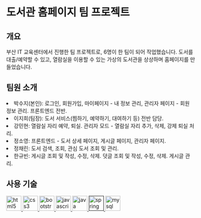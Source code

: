 # 도서관 홈페이지 팀 프로젝트

## 개요

부산 IT 교육센터에서 진행한 팀 프로젝트로, 6명이 한 팀이 되어 작업했습니다. 도서를 대출/예약할 수 있고, 열람실을 이용할 수 있는 가상의 도서관을 상상하며 홈페이지를 만들었습니다.

## 팀원 소개
<li>박수지(본인): 로그인, 회원가입, 마이페이지 - 내 정보 관리, 관리자 페이지 - 회원 정보 관리. 프론트엔드 전반.</li>
<li>이지희(팀장): 도서 서비스(찜하기, 예약하기, 대여하기 등) 전반 담당.</li>
<li>강민현: 열람실 자리 예약, 퇴실. 관리자 모드 - 열람실 자리 추가, 삭제, 강제 퇴실 처리.</li>
<li>정소영: 프론트엔드 - 도서 상세 페이지, 게시글 페이지, 관리자 페이지.</li>
<li>정채린: 도서 검색, 조회, 관심 도서 조회 및 관리.</li>
<li>한규빈: 게시글 조회 및 작성, 수정, 삭제. 덧글 조회 및 작성, 수정, 삭제. 게시글 관리.</li>


## 사용 기술

<p align="left"> <a href="https://www.w3.org/html/" target="_blank"> <img src="https://devicons.github.io/devicon/devicon.git/icons/html5/html5-original-wordmark.svg" alt="html5" width="40" height="40"/> </a> <a href="https://www.w3schools.com/css/" target="_blank"> <img src="https://devicons.github.io/devicon/devicon.git/icons/css3/css3-original-wordmark.svg" alt="css3" width="40" height="40"/> </a> <a href="https://getbootstrap.com" target="_blank"> <img src="https://devicons.github.io/devicon/devicon.git/icons/bootstrap/bootstrap-plain.svg" alt="bootstrap" width="40" height="40"/> </a> <a href="https://developer.mozilla.org/en-US/docs/Web/JavaScript" target="_blank"> <img src="https://devicons.github.io/devicon/devicon.git/icons/javascript/javascript-original.svg" alt="javascript" width="40" height="40"/> </a><a href="https://www.java.com" target="_blank"> <img src="https://devicons.github.io/devicon/devicon.git/icons/java/java-original-wordmark.svg" alt="java" width="40" height="40"/> </a><a href="" target="_blank"> <img src="https://www.vectorlogo.zone/logos/springio/springio-icon.svg" alt="spring" width="40" height="40"/> </a>  <a href="https://www.mysql.com/" target="_blank"> <img src="https://devicons.github.io/devicon/devicon.git/icons/mysql/mysql-original-wordmark.svg" alt="mysql" width="40" height="40"/> </a>  </p>
